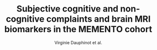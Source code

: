 ---
cat: gaia
subcat: architecture
bestof: false
author: Virginie Dauphinot et al.
title: Subjective cognitive and non-cognitive complaints and brain MRI biomarkers in the MEMENTO cohort
journal: Alzheimer's \& Dementia - Diagnosis, Assessment \& Disease Monitoring
year: 2020
type: article
url: https -//onlinelibrary.wiley.com/doi/abs/10.1002/dad2.12051
doi: 10.1002/dad2.12051
---